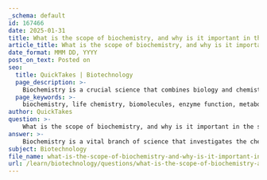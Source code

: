 ```yaml
---
_schema: default
id: 167466
date: 2025-01-31
title: What is the scope of biochemistry, and why is it important in the study of life chemistry?
article_title: What is the scope of biochemistry, and why is it important in the study of life chemistry?
date_format: MMM DD, YYYY
post_on_text: Posted on
seo:
  title: QuickTakes | Biotechnology
  page_description: >-
    Biochemistry is a crucial science that combines biology and chemistry to explore the chemical processes in living organisms, including the study of biomolecules, enzyme action, metabolic pathways, and membrane functions, contributing significantly to medical and biological advancements.
  page_keywords: >-
    biochemistry, life chemistry, biomolecules, enzyme function, metabolic pathways, membrane biochemistry, structure-function relationships, molecular mechanisms, biological processes, medicine, biotechnology, human health, metabolic disorders
author: QuickTakes
question: >-
    What is the scope of biochemistry, and why is it important in the study of life chemistry?
answer: >-
    Biochemistry is a vital branch of science that investigates the chemical processes and substances that occur within living organisms. It merges the principles of biology and chemistry to provide insights into the molecular mechanisms that underpin life. The scope of biochemistry encompasses several key areas:\n\n1. **Biomolecules**: Biochemistry studies the structure and function of essential biomolecules, including proteins, nucleic acids (DNA and RNA), carbohydrates, and lipids. Understanding these molecules is crucial for elucidating their roles in biological processes.\n\n2. **Enzyme Function**: Enzymes are biological catalysts that speed up chemical reactions in the body. Biochemistry explores how enzymes work, their mechanisms, and factors affecting their activity, which is fundamental for understanding metabolism and cellular function.\n\n3. **Metabolic Pathways**: Biochemistry examines the series of chemical reactions that occur within cells, known as metabolic pathways. These pathways are essential for energy production, biosynthesis of biomolecules, and the breakdown of waste products.\n\n4. **Membrane Biochemistry**: This area focuses on the chemical composition and functions of biological membranes, including the interactions between lipids, proteins, and carbohydrates. Understanding membrane biochemistry is crucial for comprehending how substances are transported across membranes and how membrane structure influences cellular function.\n\n5. **Structure-Function Relationships**: A fundamental principle in biochemistry is the relationship between the structure of a biomolecule and its function. By determining the structure of biomolecules, researchers can predict their biological roles, which is essential for fields like drug design and molecular biology.\n\nThe importance of biochemistry in the study of life chemistry cannot be overstated. It provides a molecular understanding of how living organisms function, which is essential for advancements in medicine, biotechnology, and environmental science. By understanding the chemical basis of life, biochemistry helps in the development of new therapies, the design of drugs, and the exploration of metabolic disorders, thereby contributing significantly to improving human health and understanding biological systems. \n\nIn summary, biochemistry is integral to life chemistry as it elucidates the chemical foundations of biological processes, enabling researchers to explore the complexities of life at a molecular level.
subject: Biotechnology
file_name: what-is-the-scope-of-biochemistry-and-why-is-it-important-in-the-study-of-life-chemistry.md
url: /learn/biotechnology/questions/what-is-the-scope-of-biochemistry-and-why-is-it-important-in-the-study-of-life-chemistry
---
```


&nbsp;